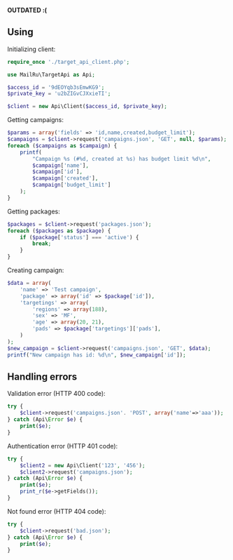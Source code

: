 **OUTDATED :(**

## Using

Initializing client:
```php
require_once './target_api_client.php';

use MailRu\TargetApi as Api;

$access_id = '9dEOYqb3sEmwKG9';
$private_key = 'u2bZIGvCJXxieTI';

$client = new Api\Client($access_id, $private_key);
```

Getting campaigns:
```php
$params = array('fields' => 'id,name,created,budget_limit');
$campaigns = $client->request('campaigns.json', 'GET', null, $params);
foreach ($campaigns as $campaign) {
    printf(
        "Campaign %s (#%d, created at %s) has budget limit %d\n",
        $campaign['name'],
        $campaign['id'],
        $campaign['created'],
        $campaign['budget_limit']
    );
}
```

Getting packages:
```php
$packages = $client->request('packages.json');
foreach ($packages as $package) {
    if ($package['status'] === 'active') {
        break;
    }
}
```

Creating campaign:
```php
$data = array(
    'name' => 'Test campaign',
    'package' => array('id' => $package['id']),
    'targetings' => array(
        'regions' => array(188),
        'sex' => 'MF',
        'age' => array(20, 21),
        'pads' => $package['targetings']['pads'],
    )
);
$new_campaign = $client->request('campaigns.json', 'GET', $data);
printf("New campaign has id: %d\n", $new_campaign['id']);
```

## Handling errors

Validation error (HTTP 400 code):
```php
try {
    $client->request('campaigns.json'. 'POST', array('name'=>'aaa'));
} catch (Api\Error $e) {
    print($e);
}
```

Authentication error (HTTP 401 code):
```php
try {
    $client2 = new Api\Client('123', '456');
    $client2->request('campaigns.json');
} catch (Api\Error $e) {
    print($e);
    print_r($e->getFields());
}
```

Not found error (HTTP 404 code):
```php
try {
    $client->request('bad.json');
} catch (Api\Error $e) {
    print($e);
}
```

